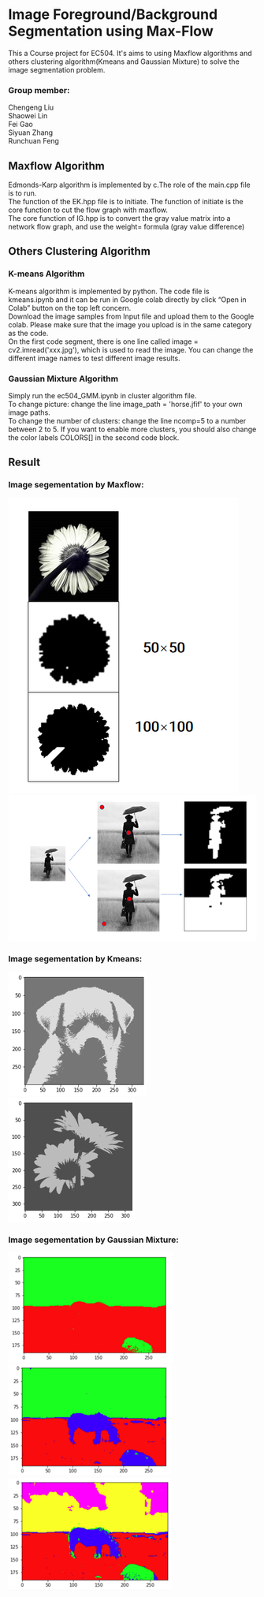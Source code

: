 # Image Foreground/Background Segmentation using Max-Flow
This a Course project for EC504. It's aims to using Maxflow algorithms and others clustering algorithm(Kmeans and Gaussian Mixture) to solve the image segmentation problem.

### Group member:
Chengeng Liu  
Shaowei Lin  
Fei Gao  
Siyuan Zhang  
Runchuan Feng  

## Maxflow Algorithm
Edmonds-Karp algorithm is implemented by c.The role of the main.cpp file is to run.  
The function of the EK.hpp file is to initiate. The function of initiate is the core function to cut the flow graph with maxflow.  
The core function of IG.hpp is to convert the gray value matrix into a network flow graph, and use the weight= formula (gray value difference)  

## Others Clustering Algorithm
### K-means Algorithm
K-means algorithm is implemented by python. The code file is kmeans.ipynb and it can be run in Google colab directly by click “Open in Colab” button on the top left concern.  
Download the image samples from Input file and upload them to the Google colab. Please make sure that the image you upload is in the same category as the code.   
On the first code segment, there is one line called image = cv2.imread('xxx.jpg'), which is used to read the image. You can change the different image names to test different image results.

### Gaussian Mixture Algorithm
Simply run the ec504_GMM.ipynb in cluster algorithm file.  
To change picture: change the line image_path = 'horse.jfif' to your own image paths.  
To change the number of clusters: change the line ncomp=5 to a number between 2 to 5. If you want to enable more clusters, you should also change the color labels COLORS[] in the second code block.

## Result
### Image segementation by Maxflow:
![Image text](https://github.com/Fei79/EC504-Project/blob/main/Output/Flower%20output.jpg?raw=true)
![Image text](https://github.com/Fei79/EC504-Project/blob/main/Output/Man%20output.jpg?raw=true)

### Image segementation by Kmeans:
![Image text](https://github.com/Fei79/EC504-Project/blob/main/Output/dog-kmeans.png?raw=true)
![Image text](https://github.com/Fei79/EC504-Project/blob/main/Output/flowers-kmeans.png?raw=true)

### Image segementation by Gaussian Mixture:
![Image text](https://github.com/Fei79/EC504-Project/blob/main/Output/Picture1.png?raw=true)
![Image text](https://github.com/Fei79/EC504-Project/blob/main/Output/Picture2.png?raw=true)
![Image text](https://github.com/Fei79/EC504-Project/blob/main/Output/Picture3.png?raw=true)
